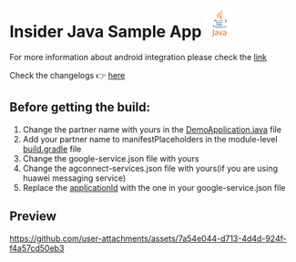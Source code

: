# Insider Java Sample App <img src="https://github.com/github/explore/raw/main/topics/java/java.png" alt="java" width="50" height="50"/>
For more information about android integration please check the [link](https://academy.useinsider.com/docs/android-integration)

Check the changelogs 👉 [here](https://academy.useinsider.com/docs/android-sdk-changelog)

## Before getting the build:

1. Change the partner name with yours in the [DemoApplication.java](https://github.com/useinsider/Java-Demo/blob/main/app/src/main/java/com/useinsider/insiderjavademo/DemoApplication.java#L22) file
2. Add your partner name to manifestPlaceholders in the module-level [build.gradle](https://github.com/useinsider/Java-Demo/blob/main/app/build.gradle.kts#L23) file
3. Change the google-service.json file with yours
4. Change the agconnect-services.json file with yours(if you are using huawei messaging service)
5. Replace the [applicationId](https://github.com/useinsider/Java-Demo/blob/main/app/build.gradle.kts#L14) with the one in your google-service.json file

## Preview

https://github.com/user-attachments/assets/7a54e044-d713-4d4d-924f-f4a57cd50eb3




